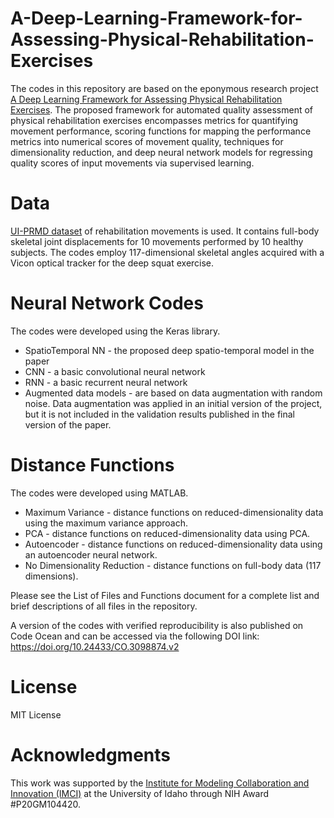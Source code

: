 # A-Deep-Learning-Framework-for-Assessing-Physical-Rehabilitation-Exercises

The codes in this repository are based on the eponymous research project <a href="https://arxiv.org/abs/1901.10435">A Deep Learning Framework for Assessing Physical Rehabilitation Exercises</a>. The proposed framework for automated quality assessment of physical rehabilitation exercises encompasses metrics for quantifying movement performance, scoring functions for mapping the performance metrics into numerical scores of movement quality, techniques for dimensionality reduction, and deep neural network models for regressing quality scores of input movements via supervised learning. 

# Data
<a href="https://www.webpages.uidaho.edu/ui-prmd/">UI-PRMD dataset</a> of rehabilitation movements is used. It contains full-body skeletal joint displacements for 10 movements performed by 10 healthy subjects. The codes employ 117-dimensional skeletal angles acquired with a Vicon optical tracker for the deep squat exercise. 

# Neural Network Codes
The codes were developed using the Keras library.
* SpatioTemporal NN - the proposed deep spatio-temporal model in the paper
* CNN - a basic convolutional neural network
* RNN - a basic recurrent neural network
* Augmented data models - are based on data augmentation with random noise. Data augmentation was applied in an initial version of the project, but it is not included in the validation results published in the final version of the paper.

# Distance Functions
The codes were developed using MATLAB.
* Maximum Variance - distance functions on reduced-dimensionality data using the maximum variance approach.
* PCA - distance functions on reduced-dimensionality data using PCA.
* Autoencoder - distance functions on reduced-dimensionality data using an autoencoder neural network.
* No Dimensionality Reduction - distance functions on full-body data (117 dimensions).

Please see the List of Files and Functions document for a complete list and brief descriptions of all files in the repository. 

A version of the codes with verified reproducibility is also published on Code Ocean and can be accessed via the following DOI link: <a href="https://doi.org/10.24433/CO.3098874.v2">https://doi.org/10.24433/CO.3098874.v2</a>

# License
MIT License

# Acknowledgments
This work was supported by the <a href="https://imci.uidaho.edu/get-involved/about-cmci/">Institute for Modeling Collaboration and Innovation (IMCI)</a> at the University of Idaho through NIH Award #P20GM104420.
